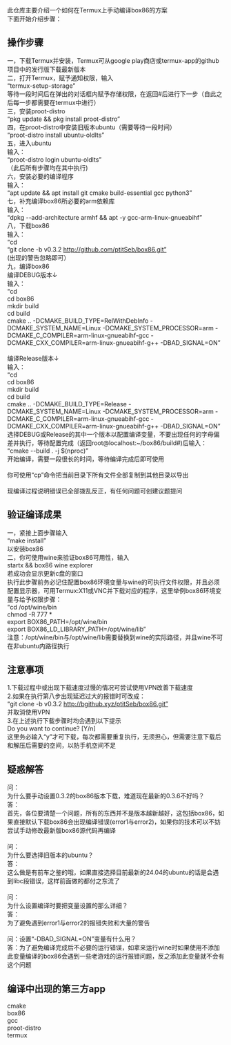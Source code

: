 此仓库主要介绍一个如何在Termux上手动编译box86的方案
<br>
下面开始介绍步骤：
## 操作步骤
一，下载Termux并安装，Termux可从google play商店或termux-app的github项目中的发行版下载最新版本
<br>
二，打开Termux，赋予通知权限，输入
<br>
“termux-setup-storage”
<br>
等待一段时间后在弹出的对话框内赋予存储权限，在返回#后进行下一步（自此之后每一步都需要在termux中进行）
<br>
三，安装proot-distro
<br>
“pkg update && pkg install proot-distro”
<br>
四，在proot-distro中安装旧版本ubuntu（需要等待一段时间）
<br>
“proot-distro install ubuntu-oldlts”
<br>
五，进入ubuntu
<br>
输入：
<br>
“proot-distro login ubuntu-oldlts”
<br>
（此后所有步骤均在其中执行)
<br>
六，安装必要的编译程序
<br>
输入：
<br>
“apt update && apt install git cmake build-essential gcc python3”
<br>
七，补充编译box86所必要的arm依赖库
<br>
输入：
<br>
“dpkg --add-architecture armhf && apt -y gcc-arm-linux-gnueabihf”
<br>
八，下载box86
<br>
输入：
<br>
“cd
<br>
“git clone -b v0.3.2 http://github.com/ptitSeb/box86.git”
<br>
(出现的警告忽略即可）
<br>
九，编译box86
<br>
编译DEBUG版本↓
<br>
输入：
<br>
“cd
<br>
cd box86
<br>
mkdir build
<br>
cd build
<br>
cmake .. -DCMAKE_BUILD_TYPE=RelWithDebInfo -DCMAKE_SYSTEM_NAME=Linux -DCMAKE_SYSTEM_PROCESSOR=arm -DCMAKE_C_COMPILER=arm-linux-gnueabihf-gcc -DCMAKE_CXX_COMPILER=arm-linux-gnueabihf-g++ -DBAD_SIGNAL=ON”
<br>
<br>
编译Release版本↓
<br>
输入：
<br>
“cd
<br>
cd box86
<br>
mkdir build
<br>
cd build
<br>
cmake .. -DCMAKE_BUILD_TYPE=Release -DCMAKE_SYSTEM_NAME=Linux -DCMAKE_SYSTEM_PROCESSOR=arm -DCMAKE_C_COMPILER=arm-linux-gnueabihf-gcc -DCMAKE_CXX_COMPILER=arm-linux-gnueabihf-g++ -DBAD_SIGNAL=ON”
<br>
选择DEBUG或Release的其中一个版本以配置编译变量，不要出现任何的字母偏差并执行，等待配置完成（返回root@localhost:~/box86/build#)后输入：
<br>
“cmake --build . -j $(nproc)”
<br>
开始编译，需要一段很长的时间，等待编译完成后即可使用
<br>
<br>
你可使用“cp”命令把当前目录下所有文件全部复制到其他目录以导出
<br>
<br>
现编译过程说明错误已全部拨乱反正，有任何问题可创建议题提问
<br>
## 验证编译成果
一，紧接上面步骤输入
<br>
“make install”
<br>
以安装box86
<br>
二，你可使用wine来验证box86可用性，输入
<br>
startx && box86 wine explorer
<br>
若成功会显示更新c盘的窗口
<br>
执行此步骤前务必记住配置box86环境变量与wine的可执行文件权限，并且必须配置显示器，可用Termux:X11或VNC并下载对应的程序，这里举例box86环境变量与给予权限步骤：
<br>
“cd /opt/wine/bin 
<br>
chmod -R 777 *
<br>
export BOX86_PATH=/opt/wine/bin
<br>
export BOX86_LD_LIBRARY_PATH=/opt/wine/lib”
<br>
注意：/opt/wine/bin与/opt/wine/lib需要替换到wine的实际路径，并且wine不可在非ubuntu内路径执行
<br>
## 注意事项
1.下载过程中或出现下载速度过慢的情况可尝试使用VPN改善下载速度
<br>
2.如果在执行第八步出现延迟过大的报错时可改成：
<br>
“git clone -b v0.3.2 http://bgithub.xyz/ptitSeb/box86.git”
<br>
并取消使用VPN
<br>
3.在上述执行下载步骤时均会遇到以下提示
<br>
Do you want to continue? [Y/n]
<br>
这里务必输入“y”才可下载，每次都需要重复执行，无须担心，但需要注意下载后和解压后需要的空间，以防手机空间不足
<br>
## 疑惑解答
问：
<br>
为什么要手动设置0.3.2的box86版本下载，难道现在最新的0.3.6不好吗？
<br>
答：
<br>
首先，各位要清楚一个问题，所有的东西并不是版本越新越好，这包括box86，如果直接默认下载box86会出现编译错误(error1与error2)，如果你的技术可以不妨尝试手动修改最新版box86源代码再编译
<br>
<br>
问：
<br>
为什么要选择旧版本的ubuntu？
<br>
答：
<br>
这么做是有前车之鉴的哦，如果直接选择目前最新的24.04的ubuntu的话是会遇到libc段错误，这样前面做的都付之东流了
<br>
<br>
问：
<br>
为什么设置编译时要把变量设置的那么详细？
<br>
答：
<br>
为了避免遇到error1与error2的报错失败和大量的警告
<br>
<br>
问：设置“-DBAD_SIGNAL=ON”变量有什么用？
<br>
答：为了避免编译完成后不必要的运行错误，如拿来运行wine时如果使用不添加此变量编译的box86会遇到一些老游戏的运行报错问题，反之添加此变量就不会有这个问题
<br>
## 编译中出现的第三方app
cmake
<br>
box86
<br>
gcc
<br>
proot-distro
<br>
termux